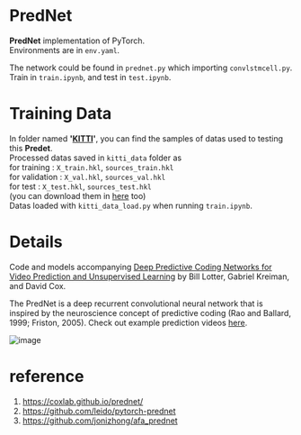 # PredNet

**PredNet** implementation of PyTorch.  
Environments are in `env.yaml`.  

The network could be found in `prednet.py` which importing `convlstmcell.py`.  
Train in `train.ipynb`, and test in `test.ipynb`.  

# Training Data
In folder named **'[KITTI](http://www.cvlibs.net/datasets/kitti/)'**, you can find the samples of datas used to testing this **Predet**.  
Processed datas saved in `kitti_data` folder as  
for training : `X_train.hkl`, `sources_train.hkl`  
for validation : `X_val.hkl`, `sources_val.hkl`  
for test : `X_test.hkl`, `sources_test.hkl`  
(you can download them in [here](https://figshare.com/articles/dataset/KITTI_hkl_files/7985684) too)  
Datas loaded with `kitti_data_load.py` when running `train.ipynb`.  

# Details

Code and models accompanying [Deep Predictive Coding Networks for Video Prediction and Unsupervised Learning](https://arxiv.org/abs/1605.08104) by Bill Lotter, Gabriel Kreiman, and David Cox.  

The PredNet is a deep recurrent convolutional neural network that is inspired by the neuroscience concept of predictive coding (Rao and Ballard, 1999; Friston, 2005). Check out example prediction videos [here](https://coxlab.github.io/prednet/).  

![image](https://user-images.githubusercontent.com/83002480/125235880-212c2f80-e31e-11eb-9955-e16c6c794c8c.png)

# reference
1. https://coxlab.github.io/prednet/
2. https://github.com/leido/pytorch-prednet
3. https://github.com/jonizhong/afa_prednet
